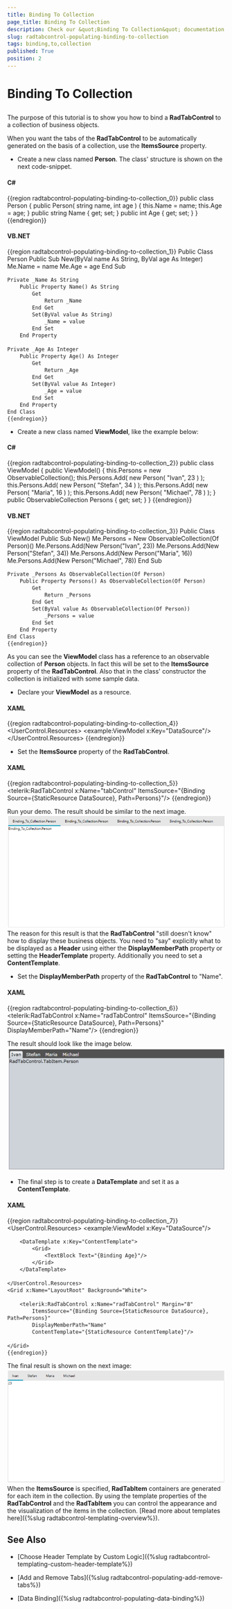 ```yaml
---
title: Binding To Collection
page_title: Binding To Collection
description: Check our &quot;Binding To Collection&quot; documentation article for the RadTabControl WPF control.
slug: radtabcontrol-populating-binding-to-collection
tags: binding,to,collection
published: True
position: 2
---
```


# Binding To Collection



## 

The purpose of this tutorial is to show you how to bind a __RadTabControl__ to a collection of business objects.
				

When you want the tabs of the __RadTabControl__ to be automatically generated on the basis of a collection, use the __ItemsSource__ property.
				

* Create a new class named __Person__. The class' structure is shown on the next code-snippet.
						

#### __C#__

{{region radtabcontrol-populating-binding-to-collection_0}}
	public class Person
	{
	    public Person( string name, int age )
	    {
	        this.Name = name;
	        this.Age = age;
	    }
	    public string Name
	    {
	        get;
	        set;
	    }
	    public int Age
	    {
	        get;
	        set;
	    }
	}
	{{endregion}}



#### __VB.NET__

{{region radtabcontrol-populating-binding-to-collection_1}}
	Public Class Person
	    Public Sub New(ByVal name As String, ByVal age As Integer)
	        Me.Name = name
	        Me.Age = age
	    End Sub
	
	Private _Name As String
	    Public Property Name() As String
	        Get
	            Return _Name
	        End Get
	        Set(ByVal value As String)
	            _Name = value
	        End Set
	    End Property
	
	Private _Age As Integer
	    Public Property Age() As Integer
	        Get
	            Return _Age
	        End Get
	        Set(ByVal value As Integer)
	            _Age = value
	        End Set
	    End Property
	End Class
	{{endregion}}



* Create a new class named __ViewModel__, like the example below:
						

#### __C#__

{{region radtabcontrol-populating-binding-to-collection_2}}
	public class ViewModel
	{
	    public ViewModel()
	    {
	        this.Persons = new ObservableCollection<Person>();
	        this.Persons.Add( new Person( "Ivan", 23 ) );
	        this.Persons.Add( new Person( "Stefan", 34 ) );
	        this.Persons.Add( new Person( "Maria", 16 ) );
	        this.Persons.Add( new Person( "Michael", 78 ) );
	    }
	    public ObservableCollection<Person> Persons
	    {
	        get;
	        set;
	    }
	}
	{{endregion}}



#### __VB.NET__

{{region radtabcontrol-populating-binding-to-collection_3}}
	Public Class ViewModel
	    Public Sub New()
	        Me.Persons = New ObservableCollection(Of Person)()
	        Me.Persons.Add(New Person("Ivan", 23))
	        Me.Persons.Add(New Person("Stefan", 34))
	        Me.Persons.Add(New Person("Maria", 16))
	        Me.Persons.Add(New Person("Michael", 78))
	    End Sub
	
	Private _Persons As ObservableCollection(Of Person)
	    Public Property Persons() As ObservableCollection(Of Person)
	        Get
	            Return _Persons
	        End Get
	        Set(ByVal value As ObservableCollection(Of Person))
	            _Persons = value
	        End Set
	    End Property
	End Class
	{{endregion}}

As you can see the __ViewModel__ class has a reference to an observable collection of __Person__ objects. In fact this will be set to the __ItemsSource__ property of the __RadTabControl__. Also that in the class' constructor the collection is initialized with some sample data.

* Declare your __ViewModel__ as a resource.
						

#### __XAML__

{{region radtabcontrol-populating-binding-to-collection_4}}
	<UserControl.Resources>
	    <example:ViewModel x:Key="DataSource"/>
	</UserControl.Resources>
	{{endregion}}



* Set the __ItemsSource__ property of the __RadTabControl__.
						

#### __XAML__

{{region radtabcontrol-populating-binding-to-collection_5}}
	<telerik:RadTabControl x:Name="tabControl"
	    ItemsSource="{Binding Source={StaticResource DataSource}, Path=Persons}"/>
	{{endregion}}

Run your demo. The result should be similar to the next image.
![](images/RadTabControl_Populating_BindingToCollection_010.png)
The reason for this result is that the __RadTabControl__ "still doesn't know" how to display these business objects. You need to "say" explicitly what to be displayed as a __Header__ using either the __DisplayMemberPath__ property or setting the __HeaderTemplate__ property. Additionally you need to set a __ContentTemplate__.
						

* Set the __DisplayMemberPath__ property of the __RadTabControl__ to "Name".
						

#### __XAML__

{{region radtabcontrol-populating-binding-to-collection_6}}
	<telerik:RadTabControl x:Name="radTabControl"
	    ItemsSource="{Binding Source={StaticResource DataSource}, Path=Persons}"
	    DisplayMemberPath="Name"/>
	{{endregion}}

The result should look like the image below.
![](images/RadTabControl_Populating_BindingToCollection_020.png)

* The final step is to create a __DataTemplate__ and set it as a __ContentTemplate__.
						

#### __XAML__

{{region radtabcontrol-populating-binding-to-collection_7}}
	<UserControl.Resources>
	    <example:ViewModel x:Key="DataSource"/>
	
	    <DataTemplate x:Key="ContentTemplate">
	        <Grid>
	            <TextBlock Text="{Binding Age}"/>
	        </Grid>
	    </DataTemplate>
	
	</UserControl.Resources>
	<Grid x:Name="LayoutRoot" Background="White">
	
	    <telerik:RadTabControl x:Name="radTabControl" Margin="8"
	        ItemsSource="{Binding Source={StaticResource DataSource}, Path=Persons}"
	        DisplayMemberPath="Name"
	        ContentTemplate="{StaticResource ContentTemplate}"/>
	
	</Grid>
	{{endregion}}

The final result is shown on the next image:
![](images/RadTabControl_Populating_BindingToCollection_030.png)
When the __ItemsSource__ is specified, __RadTabItem__ containers are generated for each item in the collection. By using the template properties of the __RadTabControl__ and the __RadTabItem__ you can control the appearance and the visualization of the items in the collection. [Read more about templates here]({%slug radtabcontrol-templating-overview%}).
						

## See Also

 * [Choose Header Template by Custom Logic]({%slug radtabcontrol-templating-custom-header-template%})

 * [Add and Remove Tabs]({%slug radtabcontrol-populating-add-remove-tabs%})

 * [Data Binding]({%slug radtabcontrol-populating-data-binding%})

